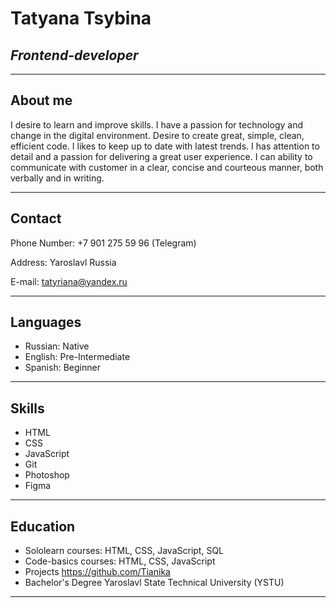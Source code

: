 # Tatyana Tsybina

## _**Frontend-developer**_

---

## About me

I desire to learn and improve skills. I have a passion for technology and change in the digital environment. Desire to create great, simple, clean, efficient code. I likes to keep up to date with latest trends. I has attention to detail and a passion for delivering a great user experience. I can ability to communicate with customer in a clear, concise and courteous manner, both verbally and in writing.

---

## Contact

Phone Number: +7 901 275 59 96 (Telegram)

Address: Yaroslavl Russia

E-mail: tatyriana@yandex.ru

---

## Languages

- Russian: Native
- English: Pre-Intermediate
- Spanish: Beginner

---

## Skills

- HTML
- CSS
- JavaScript
- Git
- Photoshop
- Figma

---

## Education

- Sololearn courses: HTML, CSS, JavaScript, SQL
- Code-basics courses: HTML, CSS, JavaScript
- Projects https://github.com/Tianika
- Bachelor's Degree Yaroslavl State Technical University (YSTU)

---
